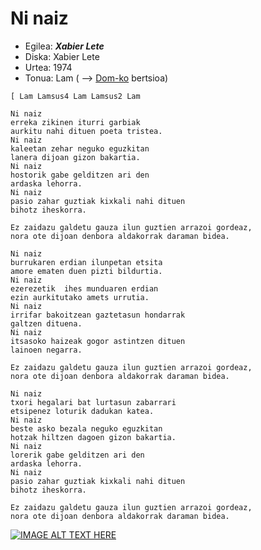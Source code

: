# Ni naiz

   * Egilea: ***Xabier Lete***
   * Diska: Xabier Lete
   * Urtea: 1974
   * Tonua: Lam ( --> [Dom-ko](NiNaiz-Dom.md) bertsioa)


```
[ Lam Lamsus4 Lam Lamsus2 Lam

Ni naiz
erreka zikinen iturri garbiak
aurkitu nahi dituen poeta tristea.
Ni naiz
kaleetan zehar neguko eguzkitan
lanera dijoan gizon bakartia.
Ni naiz
hostorik gabe gelditzen ari den
ardaska lehorra.
Ni naiz
pasio zahar guztiak kixkali nahi dituen
bihotz iheskorra.

Ez zaidazu galdetu gauza ilun guztien arrazoi gordeaz, 
nora ote dijoan denbora aldakorrak daraman bidea.

Ni naiz
burrukaren erdian ilunpetan etsita
amore ematen duen pizti bildurtia.
Ni naiz
ezerezetik  ihes munduaren erdian
ezin aurkitutako amets urrutia. 
Ni naiz
irrifar bakoitzean gaztetasun hondarrak
galtzen dituena.
Ni naiz
itsasoko haizeak gogor astintzen dituen
lainoen negarra.

Ez zaidazu galdetu gauza ilun guztien arrazoi gordeaz, 
nora ote dijoan denbora aldakorrak daraman bidea. 

Ni naiz
txori hegalari bat lurtasun zabarrari
etsipenez loturik dadukan katea.
Ni naiz
beste asko bezala neguko eguzkitan
hotzak hiltzen dagoen gizon bakartia.
Ni naiz
lorerik gabe gelditzen ari den
ardaska lehorra.
Ni naiz
pasio zahar guztiak kixkali nahi dituen
bihotz iheskorra.

Ez zaidazu galdetu gauza ilun guztien arrazoi gordeaz,
nora ote dijoan denbora aldakorrak daraman bidea.
```


[![IMAGE ALT TEXT HERE](http://img.youtube.com/vi/3gkA9UL0YqA/0.jpg)](http://www.youtube.com/watch?v=3gkA9UL0YqA)
